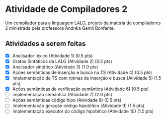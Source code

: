 # Atividade de Compiladores 2

Um compilador para a linguagem LALG, projeto da matéria de compiladores 2 ministrada pela professora Andréia Gentil Bonfante.

## Atividades a serem feitas

- [x] Analisador léxico (Atividade 1) (0.5 pts)
- [x] Grafos Sintáticos da LALG (Atividade 2) (0.5 pts)
- [x] Analisador sintático (Atividade 3) (1.0 pts)
- [x] Ações semânticas de inserção e busca na TS (Atividade 4) (0.5 pts)
- [x] Implementação da TS com rotinas de inserção e busca (Atividade 5) (1.5 pts)
- [x] Ações semânticas da verificação semântica (Atividade 6) (0.5 pts)
- [ ] implementação semântica (Atividade 7) (2.0 pts)
- [ ] Ações semânticas código hipo (Atividade 8) (0.5 pts)
- [ ] Implementação geração código hipotético (Atividade 9) (1.5 pts)
- [ ] Implementação executor do código hipotético (Atividade 10) (1.5 pts)
